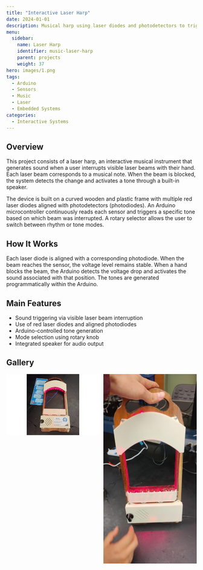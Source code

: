 ```yaml
---
title: "Interactive Laser Harp"
date: 2024-01-01
description: Musical harp using laser diodes and photodetectors to trigger notes by interrupting light beams. Developed with Arduino on a custom curved frame.
menu:
  sidebar:
    name: Laser Harp
    identifier: music-laser-harp
    parent: projects
    weight: 37
hero: images/1.png
tags:
  - Arduino
  - Sensors
  - Music
  - Laser
  - Embedded Systems
categories:
  - Interactive Systems
---
```


## Overview

This project consists of a laser harp, an interactive musical instrument that generates sound when a user interrupts visible laser beams with their hand. Each laser beam corresponds to a musical note. When the beam is blocked, the system detects the change and activates a tone through a built-in speaker.

The device is built on a curved wooden and plastic frame with multiple red laser diodes aligned with photodetectors (photodiodes). An Arduino microcontroller continuously reads each sensor and triggers a specific tone based on which beam was interrupted. A rotary selector allows the user to switch between rhythm or tone modes.

## How It Works

Each laser diode is aligned with a corresponding photodiode. When the beam reaches the sensor, the voltage level remains stable. When a hand blocks the beam, the Arduino detects the voltage drop and activates the sound associated with that position. The tones are generated programmatically within the Arduino.

## Main Features

- Sound triggering via visible laser beam interruption  
- Use of red laser diodes and aligned photodiodes  
- Arduino-controlled tone generation  
- Mode selection using rotary knob  
- Integrated speaker for audio output  

## Gallery

<div style="display: grid; grid-template-columns: repeat(auto-fit, minmax(200px, 1fr)); gap: 10px;">
  <img src="images/1.png" alt="Laser Harp - Front View">
  <img src="images/2.jpeg" alt="Laser Harp - Side View" style="width: 300px; height: 500px; object-fit: cover;">
</div>
